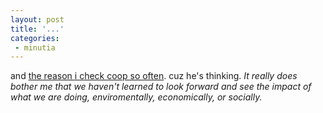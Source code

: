 ```yaml
---
layout: post
title: '...'
categories:
 - minutia
---
```


and <a href="http://www.jordoncooper.com/2002_07_01_oldblogs.html#85267723">the reason i check coop so often</a>. cuz he's thinking.
<i>It really does bother me that we haven't learned to look forward and see the impact of what we are doing, enviromentally, economically, or socially.</i>

